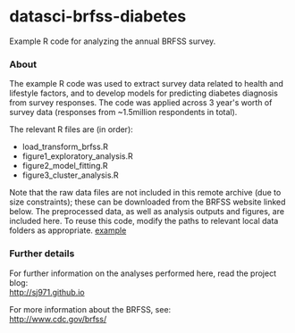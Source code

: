 # datasci-brfss-diabetes
Example R code for analyzing the annual BRFSS survey.

### About
The example R code was used to extract survey data related to health and lifestyle factors, and to develop models for predicting diabetes diagnosis from survey responses. The code was applied across 3 year's worth of survey data (responses from ~1.5million respondents in total). 

The relevant R files are (in order):
- load_transform_brfss.R
- figure1_exploratory_analysis.R
- figure2_model_fitting.R
- figure3_cluster_analysis.R

Note that the raw data files are not included in this remote archive (due to size constraints); these can be downloaded from the BRFSS website linked below. The preprocessed data, as well as analysis outputs and figures, are included here. To reuse this code, modify the paths to relevant local data folders as appropriate.
<a href="http://www.cdc.gov/brfss/" target="_blank">example</a>

### Further details

For further information on the analyses performed here, read the project blog:                                
http://sj971.github.io

For more information about the BRFSS, see:                                                                  
http://www.cdc.gov/brfss/
